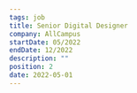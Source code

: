 ```yaml
---
tags: job
title: Senior Digital Designer
company: AllCampus
startDate: 05/2022
endDate: 12/2022
description: ""
position: 2
date: 2022-05-01
---
```

